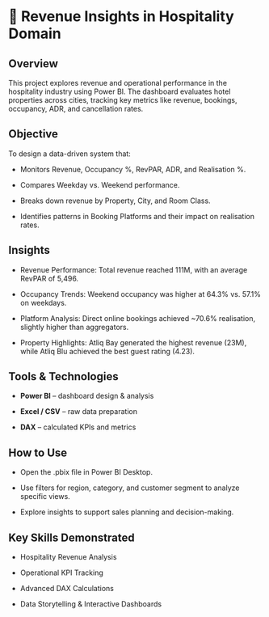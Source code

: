 # 🏨 Revenue Insights in Hospitality Domain
## Overview

This project explores revenue and operational performance in the hospitality industry using Power BI. The dashboard evaluates hotel properties across cities, tracking key metrics like revenue, bookings, occupancy, ADR, and cancellation rates.

## Objective

To design a data-driven system that:

- Monitors Revenue, Occupancy %, RevPAR, ADR, and Realisation %.

- Compares Weekday vs. Weekend performance.

- Breaks down revenue by Property, City, and Room Class.

- Identifies patterns in Booking Platforms and their impact on realisation rates.

## Insights

- Revenue Performance: Total revenue reached 111M, with an average RevPAR of 5,496.

- Occupancy Trends: Weekend occupancy was higher at 64.3% vs. 57.1% on weekdays.

- Platform Analysis: Direct online bookings achieved ~70.6% realisation, slightly higher than aggregators.

- Property Highlights: Atliq Bay generated the highest revenue (23M), while Atliq Blu achieved the best guest rating (4.23).

## Tools & Technologies

- **Power BI** – dashboard design & analysis

- **Excel / CSV** – raw data preparation

- **DAX** – calculated KPIs and metrics

## How to Use

- Open the .pbix file in Power BI Desktop.

- Use filters for region, category, and customer segment to analyze specific views.

- Explore insights to support sales planning and decision-making.

## Key Skills Demonstrated

- Hospitality Revenue Analysis

- Operational KPI Tracking

- Advanced DAX Calculations

- Data Storytelling & Interactive Dashboards
